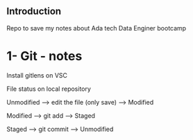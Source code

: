 ## Introduction

Repo to save my notes about Ada tech Data Enginer bootcamp

# 1- Git  - notes

Install gitlens on VSC

File status on local repository

Unmodified --> edit the file (only save) --> Modified

Modified   --> git add                   --> Staged

Staged     --> git commit                --> Unmodified


